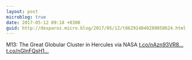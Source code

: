 ```yaml
---
layout: post
microblog: true
date: 2017-05-12 09:18 +0300
guid: http://desparoz.micro.blog/2017/05/12/t862914840289050624.html
---
```

M13: The Great Globular Cluster in Hercules via NASA [t.co/nAzn93VR8...](https://t.co/nAzn93VR8H) [t.co/nGInFQsH1...](https://t.co/nGInFQsH1p)

